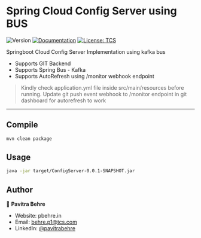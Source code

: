 # Spring Cloud Config Server using BUS
![Version](https://img.shields.io/badge/version-0.0.1--SNAPSHOT-blue.svg?cacheSeconds=2592000)
[![Documentation](https://img.shields.io/badge/documentation-yes-brightgreen.svg)](todo)
[![License: TCS](https://img.shields.io/badge/License-TCS-yellow.svg)](#)

Springboot Cloud Config Server Implementation using kafka bus
 - Supports GIT Backend
 - Supports Spring Bus - Kafka
 - Supports AutoRefresh using /monitor webhook endpoint

> Kindly check application.yml file inside src/main/resources before running.
> Update git push event webhook to /monitor endpoint in git dashboard for autorefresh to work
***


## Compile

```sh
mvn clean package
```

## Usage

```sh
java -jar target/ConfigServer-0.0.1-SNAPSHOT.jar
```

## Author

👤 **Pavitra Behre**

* Website: pbehre.in
* Email: [behre.p1@tcs.com](mailto:behre.p1@tcs.com)
* LinkedIn: [@pavitrabehre](https://linkedin.com/in/pavitrabehre)